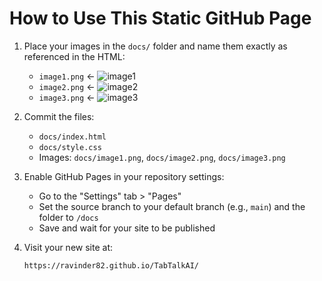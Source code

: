 # How to Use This Static GitHub Page

1. Place your images in the `docs/` folder and name them exactly as referenced in the HTML:
   - `image1.png` ← ![image1](image1)
   - `image2.png` ← ![image2](image2)
   - `image3.png` ← ![image3](image3)

2. Commit the files:
   - `docs/index.html`
   - `docs/style.css`
   - Images: `docs/image1.png`, `docs/image2.png`, `docs/image3.png`

3. Enable GitHub Pages in your repository settings:
   - Go to the "Settings" tab > "Pages"
   - Set the source branch to your default branch (e.g., `main`) and the folder to `/docs`
   - Save and wait for your site to be published

4. Visit your new site at:
   ```
   https://ravinder82.github.io/TabTalkAI/
   ```